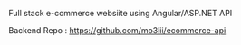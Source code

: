Full stack e-commerce websiite using Angular/ASP.NET API 

Backend Repo : https://github.com/mo3lii/ecommerce-api
